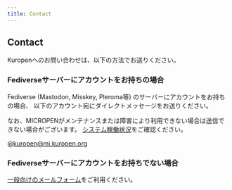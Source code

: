 ```yaml
---
title: Contact
---
```

## Contact
Kuropenへのお問い合わせは、以下の方法でお送りください。

### Fediverseサーバーにアカウントをお持ちの場合
Fediverse (Mastodon, Misskey, Pleroma等) のサーバーにアカウントをお持ちの場合、 
以下のアカウント宛にダイレクトメッセージをお送りください。

なお、MICROPENがメンテナンスまたは障害により利用できない場合は送信できない場合がございます。
[システム稼働状況](https://status.kuropen.org/)をご確認ください。

@kuropen@mi.kuropen.org

### Fediverseサーバーにアカウントをお持ちでない場合
[一般向けのメールフォーム](/contact/form/)をご利用ください。
